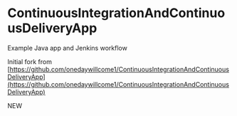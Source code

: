 # ContinuousIntegrationAndContinuousDeliveryApp
Example Java app and Jenkins workflow

Initial fork from [https://github.com/onedaywillcome1/ContinuousIntegrationAndContinuousDeliveryApp](https://github.com/onedaywillcome1/ContinuousIntegrationAndContinuousDeliveryApp)

NEW
